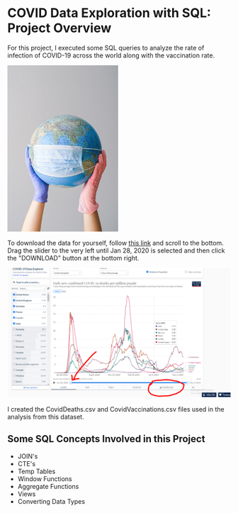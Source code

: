 # COVID Data Exploration with SQL: Project Overview

For this project, I executed some SQL queries to analyze the rate of infection of COVID-19
across the world along with the vaccination rate.

<img src="images/pexels-anna-shvets-4167544.jpg" alt="" width="250" height="375">


To download the data for yourself, follow [this link](https://ourworldindata.org/covid-deaths) and scroll to the bottom. Drag the slider to the very left until
Jan 28, 2020 is selected and then click the "DOWNLOAD" button at the bottom right.

<img src="images/download-instructions.PNG" alt="">

I created the CovidDeaths.csv and CovidVaccinations.csv files used in the analysis from this dataset.

## Some SQL Concepts Involved in this Project
* JOIN's
* CTE's
* Temp Tables
* Window Functions
* Aggregate Functions
* Views
* Converting Data Types
